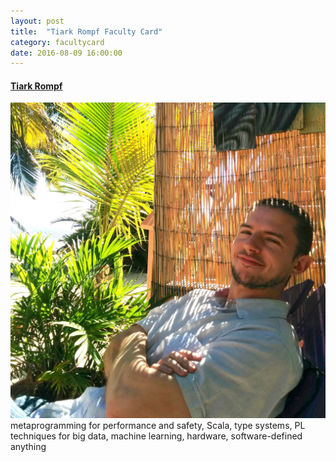 ```yaml
---
layout: post
title:  "Tiark Rompf Faculty Card"
category: facultycard
date: 2016-08-09 16:00:00
---
```


#### [Tiark Rompf](https://tiarkrompf.github.io/) ####

![Tiark Rompf](assets/tiark.jpg)
metaprogramming for performance and safety, 
Scala, 
type systems,
PL techniques for big data,
machine learning, hardware,
software-defined anything
